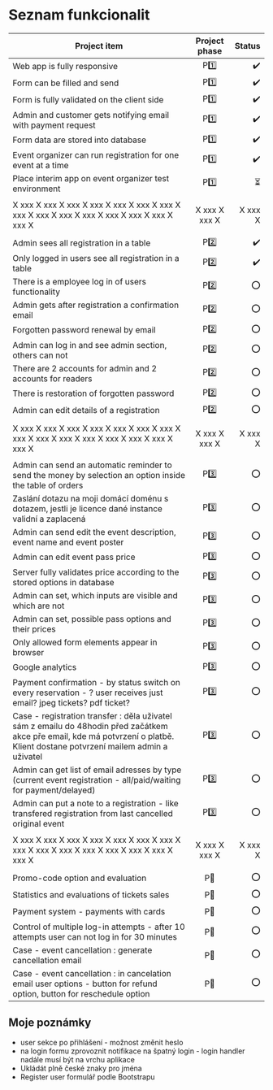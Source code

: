 # Seznam funkcionalit

| Project item                                                                                                           | Project phase |                   Status |
| ---------------------------------------------------------------------------------------------------------------------- | :-----------: | -----------------------: |
| Web app is fully responsive                                                                                            |    P:one:     |       :heavy_check_mark: |
| Form can be filled and send                                                                                            |    P:one:     |       :heavy_check_mark: |
| Form is fully validated on the client side                                                                             |    P:one:     |       :heavy_check_mark: |
| Admin and customer gets notifying email with payment request                                                           |    P:one:     |       :heavy_check_mark: |
| Form data are stored into database                                                                                     |    P:one:     |       :heavy_check_mark: |
| Event organizer can run registration for one event at a time                                                           |    P:one:     |       :heavy_check_mark: |
| Place interim app on event organizer test environment                                                                  |    P:one:     | :hourglass_flowing_sand: |
|                                                                                                                        |               |                          |
| X xxx X xxx X xxx X xxx X xxx X xxx X xxx X xxx X xxx X xxx X xxx X xxx X xxx X xxx X xxx X                            | X xxx X xxx X |                  X xxx X |
|                                                                                                                        |               |                          |
| Admin sees all registration in a table                                                                                 |    P:two:     |       :heavy_check_mark: |
| Only logged in users see all registration in a table                                                                   |    P:two:     |       :heavy_check_mark: |
| There is a employee log in of users functionality                                                                      |    P:two:     |                      :o: |
| Admin gets after registration a confirmation email                                                                     |    P:two:     |                      :o: |
| Forgotten password renewal by email                                                                                    |    P:two:     |                      :o: |
| Admin can log in and see admin section, others can not                                                                 |    P:two:     |                      :o: |
| There are 2 accounts for admin and 2 accounts for readers                                                              |    P:two:     |                      :o: |
| There is restoration of forgotten password                                                                             |    P:two:     |                      :o: |
| Admin can edit details of a registration                                                                               |    P:two:     |                      :o: |
|                                                                                                                        |               |                          |
| X xxx X xxx X xxx X xxx X xxx X xxx X xxx X xxx X xxx X xxx X xxx X xxx X xxx X xxx X xxx X                            | X xxx X xxx X |                  X xxx X |
|                                                                                                                        |               |                          |
| Admin can send an automatic reminder to send the money by selection an option inside the table of orders               |   P:three:    |                      :o: |
| Zaslání dotazu na moji domácí doménu s dotazem, jestli je licence dané instance validní a zaplacená                    |   P:three:    |                      :o: |
| Admin can send edit the event description, event name and event poster                                                 |   P:three:    |                      :o: |
| Admin can edit event pass price                                                                                        |   P:three:    |                      :o: |
| Server fully validates price according to the stored options in database                                               |   P:three:    |                      :o: |
| Admin can set, which inputs are visible and which are not                                                              |   P:three:    |                      :o: |
| Admin can set, possible pass options and their prices                                                                  |   P:three:    |                      :o: |
| Only allowed form elements appear in browser                                                                           |   P:three:    |                      :o: |
| Google analytics                                                                                                       |   P:three:    |                      :o: |
| Payment confirmation - by status switch on every reservation - ? user receives just email? jpeg tickets? pdf ticket?   |   P:three:    |                      :o: |
| Case - registration transfer : děla uživatel sám z emailu do 48hodin před začátkem akce pře email, kde má potvrzení o platbě. Klient dostane potvrzení mailem admin a uživatel                |   P:three:   |                      :o: |
| Admin can get list of email adresses by type (current event registration - all/paid/waiting for payment/delayed)       |   P:three:    |                      :o: |
| Admin can put a note to a registration - like transfered registration from last cancelled original event               |   P:three:    |                      :o: |
|                                                                                                                        |               |                          |
| X xxx X xxx X xxx X xxx X xxx X xxx X xxx X xxx X xxx X xxx X xxx X xxx X xxx X xxx X xxx X                            | X xxx X xxx X |                  X xxx X |
|                                                                                                                        |               |                          |
| Promo-code option and evaluation                                                                                       |   P:muscle:   |                      :o: |
| Statistics and evaluations of tickets sales                                                                            |   P:muscle:   |                      :o: |
| Payment system - payments with cards                                                                                   |   P:muscle:   |                      :o: |
| Control of multiple log-in attempts - after 10 attempts user can not log in for 30 minutes                             |   P:muscle:   |                      :o: |
| Case - event cancellation : generate cancellation email                                                                |   P:muscle:   |                      :o: |
| Case - event cancellation : in cancelation email user options - button for refund option, button for reschedule option |   P:muscle:   |                      :o: |


## Moje poznámky

- user sekce po přihlášení - možnost změnit heslo
- na login formu zprovoznit notifikace na špatný login - login handler nadále musí být na vrchu aplikace
- Ukládát plně české znaky pro jména
- Register user formulář podle Bootstrapu
